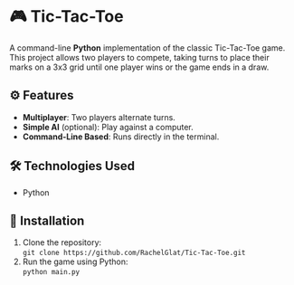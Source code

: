 
# 🎮 Tic-Tac-Toe

A command-line **Python** implementation of the classic Tic-Tac-Toe game. This project allows two players to compete, taking turns to place their marks on a 3x3 grid until one player wins or the game ends in a draw.

## ⚙️ Features
- **Multiplayer**: Two players alternate turns.
- **Simple AI** (optional): Play against a computer.
- **Command-Line Based**: Runs directly in the terminal.

## 🛠️ Technologies Used
- Python

## 🚀 Installation
1. Clone the repository:  
   `git clone https://github.com/RachelGlat/Tic-Tac-Toe.git`
2. Run the game using Python:  
   `python main.py`

